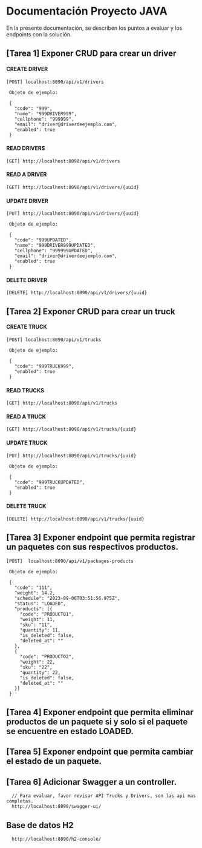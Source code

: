 # Documentación Proyecto JAVA

En la presente documentación, se describen los puntos a evaluar y los endpoints con la solución.

## [Tarea 1] Exponer CRUD para crear un driver
#### CREATE DRIVER
```
[POST] localhost:8090/api/v1/drivers
 
 Objeto de ejemplo:
 
 {
   "code": "999",
   "name": "999DRIVER999",
   "cellphone": "999999",
   "email": "driver@driverdeejemplo.com",
   "enabled": true
 }
```
#### READ DRIVERS
```
[GET] http://localhost:8090/api/v1/drivers
```
#### READ A DRIVER
```
[GET] http://localhost:8090/api/v1/drivers/{uuid}
```
#### UPDATE DRIVER
```
[PUT] http://localhost:8090/api/v1/drivers/{uuid}

 Objeto de ejemplo:
 
 {
   "code": "999UPDATED",
   "name": "999DRIVER999UPDATED",
   "cellphone": "999999UPDATED",
   "email": "driver@driverdeejemplo.com",
   "enabled": true
 }
```
#### DELETE DRIVER
```
[DELETE] http://localhost:8090/api/v1/drivers/{uuid}
```

## [Tarea 2] Exponer CRUD para crear un truck
#### CREATE TRUCK
```
[POST] localhost:8090/api/v1/trucks
 
 Objeto de ejemplo:
 
 {
   "code": "999TRUCK999",
   "enabled": true
 }
```
#### READ TRUCKS
```
[GET] http://localhost:8090/api/v1/trucks
```
#### READ A TRUCK
```
[GET] http://localhost:8090/api/v1/trucks/{uuid}
```
#### UPDATE TRUCK
```
[PUT] http://localhost:8090/api/v1/trucks/{uuid}

 Objeto de ejemplo:
 
 {
   "code": "999TRUCKUPDATED",
   "enabled": true
 }
```
#### DELETE TRUCK
```
[DELETE] http://localhost:8090/api/v1/trucks/{uuid}
```

## [Tarea 3] Exponer endpoint que permita registrar un paquetes con sus respectivos productos.
```
[POST]  localhost:8090/api/v1/packages-products

 Objeto de ejemplo:
 
 {
   "code": "111",
   "weight": 14.2,
   "schedule": "2023-09-06T03:51:56.975Z",
   "status": "LOADED",
   "products": [{
     "code": "PRODUCTO1",
     "weight": 11,
     "sku": "11",
     "quantity": 11,
     "is_deleted": false,
     "deleted_at": ""
   },
   {
     "code": "PRODUCTO2",
     "weight": 22,
     "sku": "22",
     "quantity": 22,
     "is_deleted": false,
     "deleted_at": ""
   }]
 }
```

## [Tarea 4] Exponer endpoint que permita eliminar productos de un paquete si y solo si el paquete se encuentre en estado LOADED.
## [Tarea 5] Exponer endpoint que permita cambiar el estado de un paquete.
## [Tarea 6] Adicionar Swagger a un controller.
```
  // Para evaluar, favor revisar API Trucks y Drivers, son las api mas completas. 
  http://localhost:8090/swagger-ui/
```

## Base de datos H2
```
  http://localhost:8090/h2-console/
```